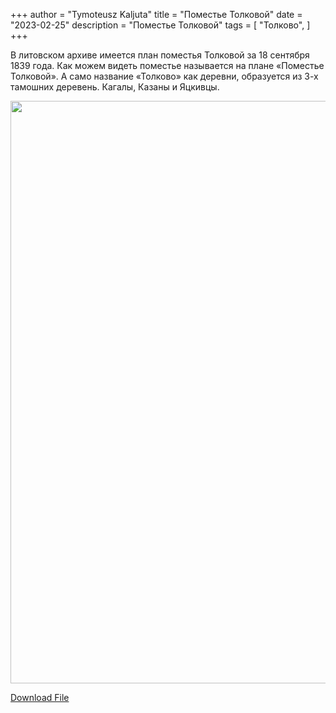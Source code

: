 +++
author = "Tymoteusz Kaljuta"
title = "Поместье Толковой"
date = "2023-02-25"
description = "Поместье Толковой"
tags = [
    "Толково",
]
+++

<p>В литовском архиве имеется план поместья Толковой за 18 сентября 1839 года.
Как можем видеть поместье называется на плане «Поместье Толковой». А само название «Толково» как деревни, образуется из 3-х тамошних деревень. Кагалы, Казаны и Яцкивцы.</p>
<!--more-->

<a data-flickr-embed="true" href="https://www.flickr.com/photos/98644112@N04/53607065502/in/dateposted-public/" title="obraz"><img src="https://live.staticflickr.com/65535/53607065502_5d8ded4ca2_h.jpg" width="1465" height="932" /></a>

[Download File](https://drive.google.com/file/d/1_YmG5LQ1zEs-84lmxn25iqO14XsLmunG)
